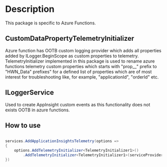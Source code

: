 ﻿# Description
This package is specific to Azure Functions.

## CustomDataPropertyTelemetryInitializer 
Azure function has OOTB custom logging provider 
which adds all properties added by ILogger.BeginScope as custom properties to telemetry.
TelemetryInitializer implemented in this package is used to rename azure functions telemetry custom properties 
which starts with "prop__" prefix to "HWN_Data" prefixes" for a defined list of properties which are of most interest for 
troubleshooting like, for example, "applicationId", "orderId" etc.

## ILoggerService
Used to create AppInsight custom events as this functionality does not exists OOTB in azure functions.

## How to use

```csharp

services.AddApplicationInsightsTelemetry(options => 
{
	options.AddTelemetryInitializer<TelemetryInitializer1>()
		.AddTelemetryInitializer<TelemetryInitializer1>(serviceProvider => new TelemetryInitializer2(serviceProvider.GetService<SomeService>(), p1)
})

```